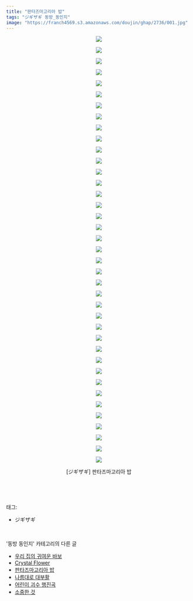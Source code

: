 ```yaml
---
title: "판타즈마고리아 밥"
tags: "ジギザギ 동방_동인지"
image: "https://franch4569.s3.amazonaws.com/doujin/ghap/2736/001.jpg"
---
```

<div class="article">
<p style="text-align: center; clear: none; float: none;"><img src="{{ site.imgserver2 }}/ghap/2736/001.jpg"/></p>
<p style="text-align: center; clear: none; float: none;"><img src="{{ site.imgserver2 }}/ghap/2736/002.jpg"/></p>
<p style="text-align: center; clear: none; float: none;"><img src="{{ site.imgserver2 }}/ghap/2736/003.jpg"/></p>
<p style="text-align: center; clear: none; float: none;"><img src="{{ site.imgserver2 }}/ghap/2736/004.jpg"/></p>
<p style="text-align: center; clear: none; float: none;"><img src="{{ site.imgserver2 }}/ghap/2736/005.jpg"/></p>
<p style="text-align: center; clear: none; float: none;"><img src="{{ site.imgserver2 }}/ghap/2736/006.jpg"/></p>
<p style="text-align: center; clear: none; float: none;"><img src="{{ site.imgserver2 }}/ghap/2736/007.jpg"/></p>
<p style="text-align: center; clear: none; float: none;"><img src="{{ site.imgserver2 }}/ghap/2736/008.jpg"/></p>
<p style="text-align: center; clear: none; float: none;"><img src="{{ site.imgserver2 }}/ghap/2736/009.jpg"/></p>
<p style="text-align: center; clear: none; float: none;"><img src="{{ site.imgserver2 }}/ghap/2736/010.jpg"/></p>
<p style="text-align: center; clear: none; float: none;"><img src="{{ site.imgserver2 }}/ghap/2736/011.jpg"/></p>
<p style="text-align: center; clear: none; float: none;"><img src="{{ site.imgserver2 }}/ghap/2736/012.jpg"/></p>
<p style="text-align: center; clear: none; float: none;"><img src="{{ site.imgserver2 }}/ghap/2736/013.jpg"/></p>
<p style="text-align: center; clear: none; float: none;"><img src="{{ site.imgserver2 }}/ghap/2736/014.jpg"/></p>
<p style="text-align: center; clear: none; float: none;"><img src="{{ site.imgserver2 }}/ghap/2736/015.jpg"/></p>
<p style="text-align: center; clear: none; float: none;"><img src="{{ site.imgserver2 }}/ghap/2736/016.jpg"/></p>
<p style="text-align: center; clear: none; float: none;"><img src="{{ site.imgserver2 }}/ghap/2736/017.jpg"/></p>
<p style="text-align: center; clear: none; float: none;"><img src="{{ site.imgserver2 }}/ghap/2736/018.jpg"/></p>
<p style="text-align: center; clear: none; float: none;"><img src="{{ site.imgserver2 }}/ghap/2736/019.jpg"/></p>
<p style="text-align: center; clear: none; float: none;"><img src="{{ site.imgserver2 }}/ghap/2736/020.jpg"/></p>
<p style="text-align: center; clear: none; float: none;"><img src="{{ site.imgserver2 }}/ghap/2736/021.jpg"/></p>
<p style="text-align: center; clear: none; float: none;"><img src="{{ site.imgserver2 }}/ghap/2736/022.jpg"/></p>
<p style="text-align: center; clear: none; float: none;"><img src="{{ site.imgserver2 }}/ghap/2736/023.jpg"/></p>
<p style="text-align: center; clear: none; float: none;"><img src="{{ site.imgserver2 }}/ghap/2736/024.jpg"/></p>
<p style="text-align: center; clear: none; float: none;"><img src="{{ site.imgserver2 }}/ghap/2736/025.jpg"/></p>
<p style="text-align: center; clear: none; float: none;"><img src="{{ site.imgserver2 }}/ghap/2736/026.jpg"/></p>
<p style="text-align: center; clear: none; float: none;"><img src="{{ site.imgserver2 }}/ghap/2736/027.jpg"/></p>
<p style="text-align: center; clear: none; float: none;"><img src="{{ site.imgserver2 }}/ghap/2736/028.jpg"/></p>
<p style="text-align: center; clear: none; float: none;"><img src="{{ site.imgserver2 }}/ghap/2736/029.jpg"/></p>
<p style="text-align: center; clear: none; float: none;"><img src="{{ site.imgserver2 }}/ghap/2736/030.jpg"/></p>
<p style="text-align: center; clear: none; float: none;"><img src="{{ site.imgserver2 }}/ghap/2736/031.jpg"/></p>
<p style="text-align: center; clear: none; float: none;"><img src="{{ site.imgserver2 }}/ghap/2736/032.jpg"/></p>
<p style="text-align: center; clear: none; float: none;"><img src="{{ site.imgserver2 }}/ghap/2736/033.jpg"/></p>
<p style="text-align: center; clear: none; float: none;"><img src="{{ site.imgserver2 }}/ghap/2736/034.jpg"/></p>
<p style="text-align: center; clear: none; float: none;"><img src="{{ site.imgserver2 }}/ghap/2736/035.jpg"/></p>
<p style="text-align: center; clear: none; float: none;"><img src="{{ site.imgserver2 }}/ghap/2736/036.jpg"/></p>
<p style="text-align: center; clear: none; float: none;"><img src="{{ site.imgserver2 }}/ghap/2736/037.jpg"/></p>
<p style="text-align: center; clear: none; float: none;"><img src="{{ site.imgserver2 }}/ghap/2736/038.jpg"/></p>
<p style="text-align: center; clear: none; float: none;"><img src="{{ site.imgserver2 }}/ghap/2736/039.jpg"/></p>
<p style="text-align: center; clear: none; float: none;">[ジギザギ] 판타즈마고리아 밥</p>
<p><br/></p>
</div><br/>
<div class="tagTrail">
<p>태그: </p>
<ul>
<li>ジギザギ</li>
</ul>
</div><br/>
<div class="another">
<p>'동방 동인지' 카테고리의 다른 글</p>
<ul>
<li><a href="/ghap_2738">우리 집의 귀여운 바보</a></li>
<li><a href="/ghap_2737">Crystal Flower</a></li>
<li><a href="/ghap_2736">판타즈마고리아 밥</a></li>
<li><a href="/ghap_2735">나름대로 대부활</a></li>
<li><a href="/ghap_2734">어린이 괴수 행진곡</a></li>
<li><a href="/ghap_2733">소중한 것</a></li>
</ul>
</div><br/>
<div class="cb_module cb_fluid">
<div class="cb_wrt cb_profile">
</div><!-- commentList close -->
</div><br/>
